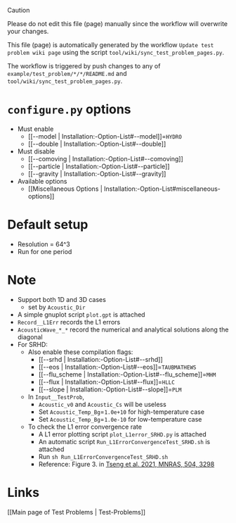 > [!CAUTION]
> Please do not edit this file (page) manually since the workflow will overwrite your changes.
>
> This file (page) is automatically generated by the workflow `Update test problem wiki page` using the script `tool/wiki/sync_test_problem_pages.py`.
>
> The workflow is triggered by push changes to any of `example/test_problem/*/*/README.md` and `tool/wiki/sync_test_problem_pages.py`.


# `configure.py` options
- Must enable
  - [[--model | Installation:-Option-List#--model]]=`HYDRO`
  - [[--double | Installation:-Option-List#--double]]
- Must disable
  - [[--comoving | Installation:-Option-List#--comoving]]
  - [[--particle | Installation:-Option-List#--particle]]
  - [[--gravity | Installation:-Option-List#--gravity]]
- Available options
  - [[Miscellaneous Options | Installation:-Option-List#miscellaneous-options]]


# Default setup
- Resolution = 64^3
- Run for one period


# Note
- Support both 1D and 3D cases
  - set by `Acoustic_Dir`
- A simple gnuplot script `plot.gpt` is attached
- `Record__L1Err` records the L1 errors
- `AcousticWave_*_*` record the numerical and analytical solutions along the diagonal
- For SRHD:
  - Also enable these compilation flags:
    - [[--srhd | Installation:-Option-List#--srhd]]
    - [[--eos | Installation:-Option-List#--eos]]=`TAUBMATHEWS`
    - [[--flu_scheme | Installation:-Option-List#--flu_scheme]]=`MHM`
    - [[--flux | Installation:-Option-List#--flux]]=`HLLC`
    - [[--slope | Installation:-Option-List#--slope]]=`PLM`
  - In `Input__TestProb`,
    - `Acoustic_v0` and `Acoustic_Cs` will be useless
    - Set `Acoustic_Temp_Bg`=`1.0e+10` for high-temperature case
    - Set `Acoustic_Temp_Bg`=`1.0e-10` for  low-temperature case
  - To check the L1 error convergence rate
    - A L1 error plotting script `plot_L1error_SRHD.py` is attached
    - An automatic script `Run_L1ErrorConvergenceTest_SRHD.sh` is attached
    - Run `sh Run_L1ErrorConvergenceTest_SRHD.sh`
    - Reference: Figure 3. in [Tseng et al. 2021, MNRAS, 504, 3298](https://doi.org/10.1093/mnras/stab1006)

# Links
[[Main page of Test Problems | Test-Problems]]

